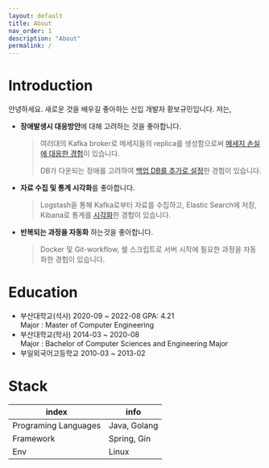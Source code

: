 ```yaml
---
layout: default
title: About
nav_order: 1
description: "About"
permalink: /
---
```


# Introduction

안녕하세요. 새로운 것을 배우길 좋아하는 신입 개발자 황보규민입니다. 저는,

* **장애발생시 대응방안**에 대해 고려하는 것을 좋아합니다.
  > 여러대의 Kafka broker로 메세지들의 replica를 생성함으로써 [메세지 손실에 대응한 경험](https://ghkdqhrbals.github.io/posts/chatting(1)/)이 있습니다.
  > 
  > DB가 다운되는 장애를 고려하여 [백업 DB를 추가로 설정](https://ghkdqhrbals.github.io/posts/chatting(9)/)한 경험이 있습니다.

* **자료 수집 및 통계 시각화**를 좋아합니다.
  > Logstash을 통해 Kafka로부터 자료를 수집하고, Elastic Search에 저장, Kibana로 통계를 [시각화](https://ghkdqhrbals.github.io/assets/img/es/5.png)한 경험이 있습니다.

* **반복되는 과정을 자동화** 하는것을 좋아합니다.
  > Docker 및 Git-workflow, 쉘 스크립트로 서버 시작에 필요한 과정을 자동화한 경험이 있습니다.

# Education

* 부산대학교(석사) 2020-09 ~ 2022-08 GPA: 4.21      
  Major : Master of Computer Engineering
* 부산대학교(학사) 2014-03 ~ 2020-08    
  Major : Bachelor of Computer Sciences and Engineering Major
* 부일외국어고등학교	2010-03 ~ 2013-02

# Stack

| index                | info               |
|----------------------|--------------------|
| Programing Languages | Java, Golang       |
| Framework            | Spring, Gin        |
| Env                  | Linux              |